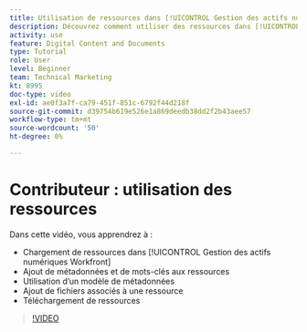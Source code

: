 ```yaml
---
title: Utilisation de ressources dans [!UICONTROL Gestion des actifs numériques Workfront]
description: Découvrez comment utiliser des ressources dans [!UICONTROL Gestion des actifs numériques Workfront].
activity: use
feature: Digital Content and Documents
type: Tutorial
role: User
level: Beginner
team: Technical Marketing
kt: 8995
doc-type: video
exl-id: ae0f3a7f-ca79-451f-851c-6792f44d218f
source-git-commit: d39754b619e526e1a869deedb38dd2f2b43aee57
workflow-type: tm+mt
source-wordcount: '50'
ht-degree: 0%

---
```


# Contributeur : utilisation des ressources

Dans cette vidéo, vous apprendrez à :

* Chargement de ressources dans [!UICONTROL Gestion des actifs numériques Workfront]
* Ajout de métadonnées et de mots-clés aux ressources
* Utilisation d’un modèle de métadonnées
* Ajout de fichiers associés à une ressource
* Téléchargement de ressources

>[!VIDEO](https://video.tv.adobe.com/v/335255/?quality=12)
